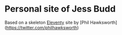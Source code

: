 # Personal site of Jess Budd


Based on a skeleton [Eleventy](https://11ty.io) site by [Phil Hawksworth] (https://twitter.com/philhawksworth)

